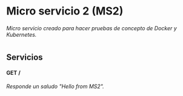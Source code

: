 # Micro servicio 2 (MS2)
###### Micro servicio creado para hacer pruebas de concepto de Docker y Kubernetes.
#
#
## Servicios
#### GET /
###### Responde un saludo "Hello from MS2".